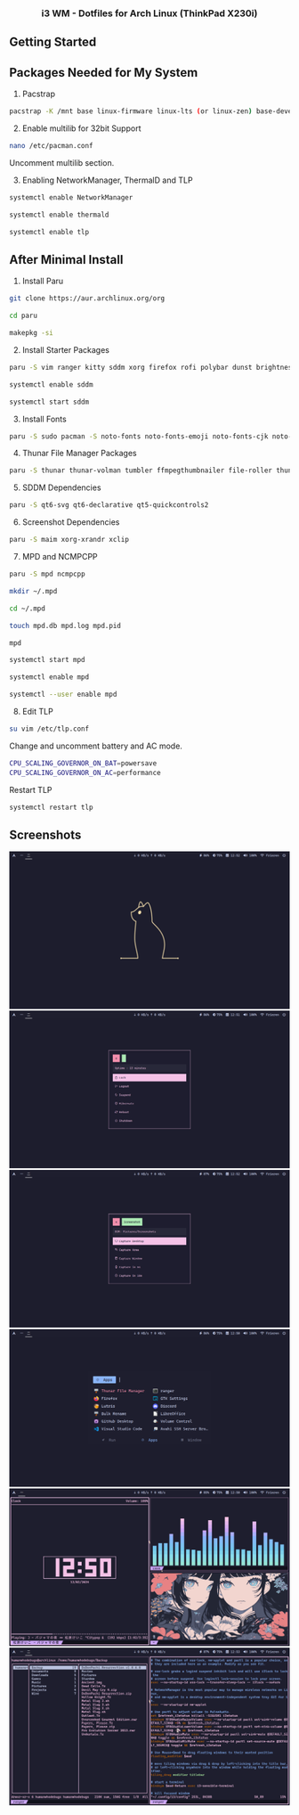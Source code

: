 <div align="center">
<h3 align="center"><b>i3 WM</b> - Dotfiles for Arch Linux (ThinkPad X230i)</h3>
</div>

## Getting Started

## Packages Needed for My System

1. Pacstrap

```bash
pacstrap -K /mnt base linux-firmware linux-lts (or linux-zen) base-devel git grub sudo nano intel-ucode thermald tlp networkmanager
```

2. Enable multilib for 32bit Support

```bash
nano /etc/pacman.conf
```

Uncomment multilib section.

3. Enabling NetworkManager, ThermalD and TLP

```bash
systemctl enable NetworkManager
```

```bash
systemctl enable thermald
```

```bash
systemctl enable tlp
```

## After Minimal Install

1. Install Paru

```bash
git clone https://aur.archlinux.org/org
```

```bash
cd paru
```

```bash
makepkg -si
```

2. Install Starter Packages

```bash
paru -S vim ranger kitty sddm xorg firefox rofi polybar dunst brightnessctl pavucontrol pulseaudio
```

```bash
systemctl enable sddm
```

```bash
systemctl start sddm
```

3. Install Fonts

```bash
paru -S sudo pacman -S noto-fonts noto-fonts-emoji noto-fonts-cjk noto-fonts-extra ttf-cascadia-code ttf-cascadia-code-nerd ttf-cascadia-mono-nerd ttf-jetbrains-mono ttf-jetbrains-mono-nerd
```

4. Thunar File Manager Packages

```bash
paru -S thunar thunar-volman tumbler ffmpegthumbnailer file-roller thunar-archive-plugin gvfs gvfs-mtp android-tools android-udev
```

5. SDDM Dependencies

```bash
paru -S qt6-svg qt6-declarative qt5-quickcontrols2
```

6. Screenshot Dependencies

```bash
paru -S maim xorg-xrandr xclip
```

7. MPD and NCMPCPP

```bash
paru -S mpd ncmpcpp
```

```bash
mkdir ~/.mpd
```

```bash
cd ~/.mpd
```

```bash
touch mpd.db mpd.log mpd.pid
```

```bash
mpd
```

```bash
systemctl start mpd
```

```bash
systemctl enable mpd
```

```bash
systemctl --user enable mpd
```

8. Edit TLP

```bash
su vim /etc/tlp.conf
```

Change and uncomment battery and AC mode.

```bash
CPU_SCALING_GOVERNOR_ON_BAT=powersave
CPU_SCALING_GOVERNOR_ON_AC=performance
```

Restart TLP

```bash
systemctl restart tlp
```

## Screenshots

<img src="./1.png" />
<img src="./2.png" />
<img src="./3.png" />
<img src="./4.png" />
<img src="./5.png" />
<img src="./6.png" />
